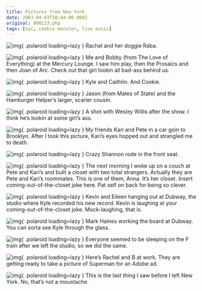 ```yaml
---
title: Pictures from New York
date: 2003-04-03T10:44:00.000Z
original: 000123.php
tags: [nyc, cookie monster, live music]
---
```


![img](./01-rachel-raba.jpg){ .polaroid loading=lazy }
Rachel and her doggie Raba.

![img](./02-bobby-pascal.jpg){ .polaroid loading=lazy }
Me and Bobby (from The Love of Everything) at the Mercury Lounge. I saw him play, then the Prosaics and then Joan of Arc. Check out that girl lookin all bad-ass behind us.

![img](./03-kyle-caithlin.jpg){ .polaroid loading=lazy }
Kyle and Caithlin. And Cookie.

![img](./04-jason-helper.jpg){ .polaroid loading=lazy }
Jason (from Mates of State) and the Hamburger Helper’s larger, scarier cousin.

![img](./05-with-wesley.jpg){ .polaroid loading=lazy }
A shot with Wesley Willis after the show. I think he’s lookin at some girl’s ass.

![img](./06-kari-pete.jpg){ .polaroid loading=lazy }
My friends Kari and Pete in a car goin to Brooklyn. After I took this picture, Kari’s eyes hopped out and strangled me to death.

![img](./07-shannon.jpg){ .polaroid loading=lazy }
Crazy Shannon rode in the front seat.

![img](./08-anna-closet.jpg){ .polaroid loading=lazy }
The next morning I woke up on a couch at Pete and Kari’s and built a closet with two total strangers. Actually they are Pete and Kari’s roommates. This is one of them, Anna. It’s her closet. Insert coming-out-of-the-closet joke here. Pat self on back for being so clever.

![img](./09-kevin-eileen.jpg){ .polaroid loading=lazy }
Kevin and Eileen hanging out at Dubway, the studio where Kyle recorded his new record. Kevin is laughing at your coming-out-of-the-closet joke. Mock-laughing, that is.

![img](./10-mark-kyle-studio.jpg){ .polaroid loading=lazy }
Mark Haines working the board at Dubway. You can sorta see Kyle through the glass.

![img](./11-subway-sleepers.jpg){ .polaroid loading=lazy }
Everyone seemed to be sleeping on the F train after we left the studio, so we did the same.

![img](./12-b-rachel.jpg){ .polaroid loading=lazy }
Here’s Rachel and B at work. They are getting ready to take a picture of Superman for an Adobe ad.

![img](./13-b.jpg){ .polaroid loading=lazy }
This is the last thing I saw before I left New York. No, that’s not a moustache.
